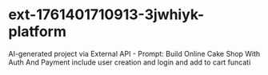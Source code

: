 # ext-1761401710913-3jwhiyk-platform
AI-generated project via External API - Prompt: Build Online Cake Shop With Auth And Payment include user creation and login and add to cart funcati

